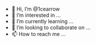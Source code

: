 - 👋 Hi, I’m @1cearrow
- 👀 I’m interested in ...
- 🌱 I’m currently learning ...
- 💞️ I’m looking to collaborate on ...
- 📫 How to reach me ...

<!---
1cearrow/1cearrow is a ✨ special ✨ repository because its `README.md` (this file) appears on your GitHub profile.
You can click the Preview link to take a look at your changes.
--->
